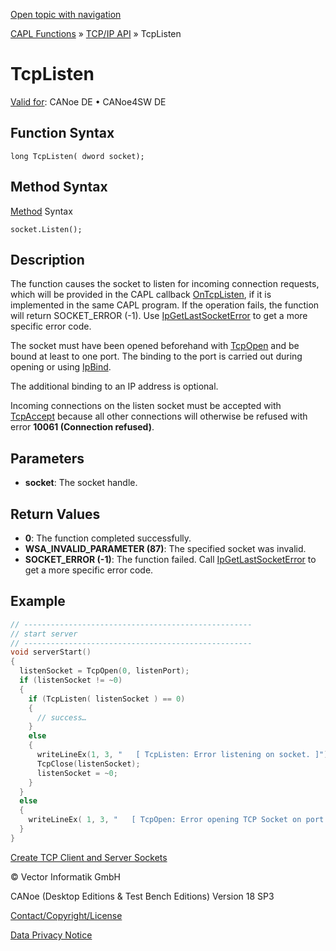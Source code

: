 [Open topic with navigation](../../../../../CANoeDEFamily.htm#Topics/CAPLFunctions/TCPIPAPI/Functions/CAPLfunctionTCPListen.md)

[CAPL Functions](../../CAPLfunctions.md) » [TCP/IP API](../CAPLfunctionsTCPIPOverview.md) » TcpListen

# TcpListen

[Valid for](../../../Shared/FeatureAvailability.md): CANoe DE • CANoe4SW DE

## Function Syntax

```
long TcpListen( dword socket);
```

## Method Syntax

[Method](../../../Shared/CAPL/General/ClassesAndObjects.md) Syntax

```
socket.Listen();
```

## Description

The function causes the socket to listen for incoming connection requests, which will be provided in the CAPL callback [OnTcpListen](../EventProcedures/CAPLfunctionTCPIPOnTcpListen.md), if it is implemented in the same CAPL program. If the operation fails, the function will return SOCKET_ERROR (-1). Use [IpGetLastSocketError](CAPLfunctionIPGetLastSocketError.md) to get a more specific error code.

The socket must have been opened beforehand with [TcpOpen](CAPLfunctionTCPOpen.md) and be bound at least to one port. The binding to the port is carried out during opening or using [IpBind](CAPLfunctionIPBind.md).

The additional binding to an IP address is optional.

Incoming connections on the listen socket must be accepted with [TcpAccept](CAPLfunctionTCPAccept.md) because all other connections will otherwise be refused with error **10061 (Connection refused)**.

## Parameters

- **socket**: The socket handle.

## Return Values

- **0**: The function completed successfully.
- **WSA_INVALID_PARAMETER (87)**: The specified socket was invalid.
- **SOCKET_ERROR (-1)**: The function failed. Call [IpGetLastSocketError](CAPLfunctionIPGetLastSocketError.md) to get a more specific error code.

## Example

```c
// ---------------------------------------------------
// start server
// ---------------------------------------------------
void serverStart()
{
  listenSocket = TcpOpen(0, listenPort);
  if (listenSocket != ~0)
  {
    if (TcpListen( listenSocket ) == 0)
    {
      // success…
    }
    else
    {
      writeLineEx(1, 3, "   [ TcpListen: Error listening on socket. ]");
      TcpClose(listenSocket);
      listenSocket = ~0;
    }
  }
  else
  {
    writeLineEx( 1, 3, "   [ TcpOpen: Error opening TCP Socket on port %d. (Error %d) ]", listenPort, IpGetLastError() );
  }
}
```

[Create TCP Client and Server Sockets](../../../Shared/CAPL/TCPIPAPI/TCPIPAPI.md)

© Vector Informatik GmbH

CANoe (Desktop Editions & Test Bench Editions) Version 18 SP3

[Contact/Copyright/License](../../../Shared/ContactCopyrightLicense.md)

[Data Privacy Notice](https://www.vector.com/int/en/company/get-info/privacy-policy/)